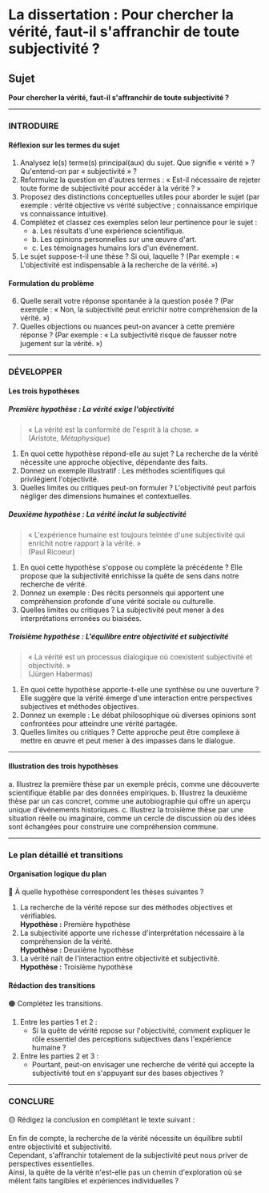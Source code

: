 # La dissertation : Pour chercher la vérité, faut-il s'affranchir de toute subjectivité ?

## Sujet
**Pour chercher la vérité, faut-il s'affranchir de toute subjectivité ?**

---

### INTRODUIRE

#### Réflexion sur les termes du sujet

1. Analysez le(s) terme(s) principal(aux) du sujet. Que signifie « vérité » ? Qu'entend-on par « subjectivité » ?
2. Reformulez la question en d'autres termes : « Est-il nécessaire de rejeter toute forme de subjectivité pour accéder à la vérité ? »
3. Proposez des distinctions conceptuelles utiles pour aborder le sujet (par exemple : vérité objective vs vérité subjective ; connaissance empirique vs connaissance intuitive).
4. Complétez et classez ces exemples selon leur pertinence pour le sujet :
   - a. Les résultats d'une expérience scientifique.
   - b. Les opinions personnelles sur une œuvre d'art.
   - c. Les témoignages humains lors d'un événement.
5. Le sujet suppose-t-il une thèse ? Si oui, laquelle ? (Par exemple : « L'objectivité est indispensable à la recherche de la vérité. »)

#### Formulation du problème

6. Quelle serait votre réponse spontanée à la question posée ? (Par exemple : « Non, la subjectivité peut enrichir notre compréhension de la vérité. »)
7. Quelles objections ou nuances peut-on avancer à cette première réponse ? (Par exemple : « La subjectivité risque de fausser notre jugement sur la vérité. »)

---

### DÉVELOPPER

#### Les trois hypothèses

##### Première hypothèse : La vérité exige l'objectivité

> « La vérité est la conformité de l'esprit à la chose. »  
> (Aristote, *Métaphysique*)

1. En quoi cette hypothèse répond-elle au sujet ? La recherche de la vérité nécessite une approche objective, dépendante des faits.
2. Donnez un exemple illustratif : Les méthodes scientifiques qui privilégient l'objectivité.
3. Quelles limites ou critiques peut-on formuler ? L'objectivité peut parfois négliger des dimensions humaines et contextuelles.

##### Deuxième hypothèse : La vérité inclut la subjectivité

> « L'expérience humaine est toujours teintée d'une subjectivité qui enrichit notre rapport à la vérité. »  
> (Paul Ricoeur)

1. En quoi cette hypothèse s'oppose ou complète la précédente ? Elle propose que la subjectivité enrichisse la quête de sens dans notre recherche de vérité.
2. Donnez un exemple : Des récits personnels qui apportent une compréhension profonde d'une vérité sociale ou culturelle.
3. Quelles limites ou critiques ? La subjectivité peut mener à des interprétations erronées ou biaisées.

##### Troisième hypothèse : L'équilibre entre objectivité et subjectivité

> « La vérité est un processus dialogique où coexistent subjectivité et objectivité. »  
> (Jürgen Habermas)

1. En quoi cette hypothèse apporte-t-elle une synthèse ou une ouverture ? Elle suggère que la vérité émerge d'une interaction entre perspectives subjectives et méthodes objectives.
2. Donnez un exemple : Le débat philosophique où diverses opinions sont confrontées pour atteindre une vérité partagée.
3. Quelles limites ou critiques ? Cette approche peut être complexe à mettre en œuvre et peut mener à des impasses dans le dialogue.

---

#### Illustration des trois hypothèses

a. Illustrez la première thèse par un exemple précis, comme une découverte scientifique établie par des données empiriques.
b. Illustrez la deuxième thèse par un cas concret, comme une autobiographie qui offre un aperçu unique d'événements historiques.
c. Illustrez la troisième thèse par une situation réelle ou imaginaire, comme un cercle de discussion où des idées sont échangées pour construire une compréhension commune.

---

### Le plan détaillé et transitions

#### Organisation logique du plan

🔴 À quelle hypothèse correspondent les thèses suivantes ?

1. La recherche de la vérité repose sur des méthodes objectives et vérifiables.  
   **Hypothèse :** Première hypothèse
2. La subjectivité apporte une richesse d'interprétation nécessaire à la compréhension de la vérité.  
   **Hypothèse :** Deuxième hypothèse
3. La vérité naît de l'interaction entre objectivité et subjectivité.  
   **Hypothèse :** Troisième hypothèse

#### Rédaction des transitions

🟠 Complétez les transitions.

1. Entre les parties 1 et 2 :  
   - Si la quête de vérité repose sur l'objectivité, comment expliquer le rôle essentiel des perceptions subjectives dans l'expérience humaine ?
2. Entre les parties 2 et 3 :  
   - Pourtant, peut-on envisager une recherche de vérité qui accepte la subjectivité tout en s'appuyant sur des bases objectives ?

---

### CONCLURE

🟡 Rédigez la conclusion en complétant le texte suivant :

En fin de compte, la recherche de la vérité nécessite un équilibre subtil entre objectivité et subjectivité.  
Cependant, s'affranchir totalement de la subjectivité peut nous priver de perspectives essentielles.  
Ainsi, la quête de la vérité n'est-elle pas un chemin d'exploration où se mêlent faits tangibles et expériences individuelles ?